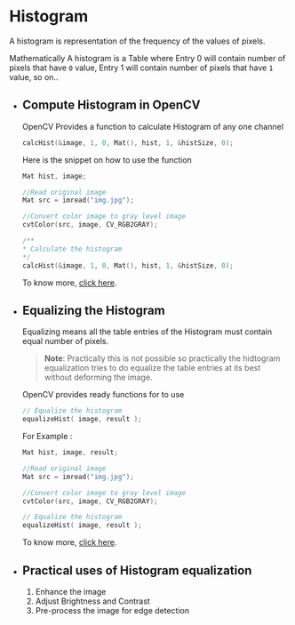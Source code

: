 # Histogram 

A histogram is representation of the frequency of the values of pixels. 

Mathematically A histogram is a Table where Entry 0 will contain number of pixels that have `0` value, Entry 1 will contain number of pixels that have `1` value, so on..
- ## Compute Histogram in OpenCV 
  OpenCV Provides a function to calculate Histogram of any one channel 
  ```c
  calcHist(&image, 1, 0, Mat(), hist, 1, &histSize, 0);
  ```
  Here is the snippet on how to use the function
  ```c
  Mat hist, image;
  
  //Read original image
  Mat src = imread("img.jpg");
  
  //Convert color image to gray level image
  cvtColor(src, image, CV_RGB2GRAY);
  
  /**
  * Calculate the histogram 
  */
  calcHist(&image, 1, 0, Mat(), hist, 1, &histSize, 0);
  ``` 
  
  To know more, [click here](https://docs.opencv.org/3.4.8/d6/dc7/group__imgproc__hist.html#ga4b2b5fd75503ff9e6844cc4dcdaed35d).
- ## Equalizing the Histogram
  Equalizing means all the table entries of the Histogram must contain equal number of pixels. 
  
  > **Note**: Practically this is not possible so practically the hidtogram equalization tries to do equalize the table entries at its best without deforming the image.
  
  OpenCV provides ready functions for to use
  ```c
  // Equalize the histogram
  equalizeHist( image, result );
  ```
  For Example :
  ```c
  Mat hist, image, result;
  
  //Read original image
  Mat src = imread("img.jpg");
  
  //Convert color image to gray level image
  cvtColor(src, image, CV_RGB2GRAY);
  
  // Equalize the histogram
  equalizeHist( image, result );
  ```
  
  To know more, [click here](https://docs.opencv.org/3.4.8/d6/dc7/group__imgproc__hist.html#ga7e54091f0c937d49bf84152a16f76d6e).
- ## Practical uses of Histogram equalization 
  1. Enhance the image 
  2. Adjust Brightness and Contrast 
  3. Pre-process the image for edge detection